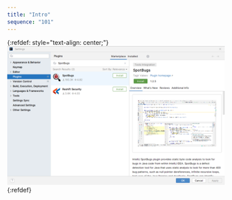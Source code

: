 ```yaml
---
title: "Intro"
sequence: "101"
---
```


{:refdef: style="text-align: center;"}
![](/assets/images/java/spotbugs/intellij-idea-plugin-spotbugs.png)
{:refdef}

